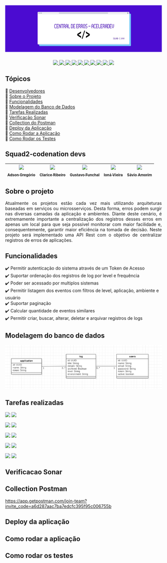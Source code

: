<h1 align="center"><img width="900" height="150" src="https://github.com/Squad2-codenation/CentralDeErros/blob/develop/banner_inicio.jpeg"></h1>

<p align="center">
  <a href="https://www.java.com/pt_BR/">
    <img src="https://img.shields.io/static/v1?label=java&message=1.8&color=blue&style=for-the-badge&logo=JAVA"/>
  </a>
  <a href="https://spring.io/">
    <img src="https://img.shields.io/static/v1?label=spring&message=framework&color=green&style=for-the-badge&logo=SPRING"/>
  </a>
  <a href="https://www.heroku.com/">
    <img src="https://img.shields.io/static/v1?label=heroku&message=deploy&color=blueviolet&style=for-the-badge&logo=HEROKU"/>
  </a>
  <a href="https://maven.apache.org/">
    <img src="https://img.shields.io/static/v1?label=maven&message=3.5.1&color=orange&style=for-the-badge&logo=APACHE"/>
  </a>
  <a href="https://www.postgresql.org/">
    <img src="https://img.shields.io/static/v1?label=postgres&message=database&color=blue&style=for-the-badge&logo=POSTGRESQL"/>
  </a>
  <a href="https://www.sonarqube.org/">
    <img src="https://img.shields.io/static/v1?label=sonar&message=3.7.4&color=blue&style=for-the-badge&logo=SONARQUBE"/>
  </a>
  <a href="https://www.postman.com/">
    <img src="https://img.shields.io/static/v1?label=postman&message=7.27.1&color=orange&style=for-the-badge&logo=POSTMAN"/>
  </a>
  <a href="https://swagger.io/">
    <img src="https://img.shields.io/static/v1?label=swagger&message=framework&color=green&style=for-the-badge&logo=SWAGGER"/>
  </a>
  <a href="https://trello.com/">
    <img src="https://img.shields.io/static/v1?label=trello&message=follow%20up&color=blue&style=for-the-badge&logo=TRELLO"/>
  </a>
    <img src="http://img.shields.io/static/v1?label=STATUS&message=desenvolvimento&color=blue&style=for-the-badge"/>
</p>

## Tópicos
:white_square_button: [Desenvolvedores](#squad2-codenation-devs)  
:white_square_button: [Sobre o Projeto](#sobre-o-projeto)  
:white_square_button: [Funcionalidades](#funcionalidades)  
:white_square_button: [Modelagem do Banco de Dados](#modelagem-do-banco-de-dados)   
:white_square_button: [Tarefas Realizadas](#tarefas-realizadas)  
:white_square_button: [Verificação Sonar](#verificacao-sonar)  
:white_square_button: [Collection do Postman](#collection-postman)  
:white_square_button: [Deploy da Aplicação](#deploy-da-aplicação)  
:white_square_button: [Como Rodar a Aplicação](#como-rodar-a-aplicação)  
:white_square_button: [Como Rodar os Testes](#como-rodar-os-testes)  

## Squad2-codenation devs
[<img src="https://avatars1.githubusercontent.com/u/19240084?s=460&u=49e6d58063c57d8f98d087601b57f3794b5b253b&v=4" width=115 > <br> <sub> Adson Gregório  </sub>](https://github.com/adsonmg) | [<img src="https://avatars0.githubusercontent.com/u/55720745?s=460&u=f743d6664292354498de02607678e58f22f46db4&v=4" width=115 > <br> <sub> Clarice Ribeiro </sub>](https://github.com/Claarice) | [<img src="https://avatars3.githubusercontent.com/u/30726011?s=460&u=b8973775460e3c41e54a2b8d03ed79955a7ddca2&v=4" width=115 > <br> <sub> Gustavo Funchal </sub>](https://github.com/Delagustta) | [<img src="https://avatars2.githubusercontent.com/u/33843669?s=460&v=4" width=115 > <br> <sub> Ioná Vieira  </sub>](https://github.com/ionavieira) | [<img src="https://avatars3.githubusercontent.com/u/48466006?s=400&u=1e7e1fd6fcfb5e52d8d703f39f14defc3084ba00&v=4" width=115 > <br> <sub> Sávio Amorim </sub>](https://github.com/savioamorim) |
| --- | --- | --- | --- | --- |

## Sobre o projeto
<p align="justify">Atualmente os projetos estão cada vez mais utilizando arquiteturas baseadas em serviços ou microsserviços. Desta forma, erros podem surgir nas diversas camadas da aplicação e ambientes. Diante deste cenário, é extremamente importante a centralização dos registros desses erros em apenas um local para que seja possível monitorar com maior facilidade e, consequentemente, garantir maior eficiência na tomada de decisão. Neste projeto será implementado uma API Rest com o objetivo de centralizar registros de erros de aplicações.</p>

## Funcionalidades
:heavy_check_mark: Permitir autenticação do sistema através de um Token de Acesso  
:heavy_check_mark: Suportar ordenação dos registros de log por level e frequência  
:heavy_check_mark: Poder ser acessado por multiplos sistemas  
:heavy_check_mark: Permitir listagem dos eventos com filtros de level, aplicação, ambiente e usuário  
:heavy_check_mark: Suportar paginação  
:heavy_check_mark: Calcular quantidade de eventos similares  
:heavy_check_mark: Permitir criar, buscar, alterar, deletar e arquivar registros de logs  

## Modelagem do banco de dados
<img src="https://github.com/Squad2-codenation/CentralDeErros/blob/master/DiagramaDeClasses1.png"/>

## Tarefas realizadas
<p>
  <img src="http://img.shields.io/static/v1?label=DEVOPS&message=4%20TAREFAS&color=blue&style=for-the-badge"/> 
  <img src="http://img.shields.io/static/v1?label=REALIZADAS&message=0%&color=red&style=for-the-badge"/>
</p>
<p>
  <img src="http://img.shields.io/static/v1?label=BACK-END&message=34%20TAREFAS&color=blue&style=for-the-badge"/> 
  <img src="http://img.shields.io/static/v1?label=REALIZADAS&message=73,53%&color=yellow&style=for-the-badge"/>
</p>
<p>
  <img src="http://img.shields.io/static/v1?label=DOCUMENTACAO&message=7%20TAREFAS&color=blue&style=for-the-badge"/> 
  <img src="http://img.shields.io/static/v1?label=REALIZADAS&message=42,86%&color=yellow&style=for-the-badge"/>
</p>
<p>
  <img src="http://img.shields.io/static/v1?label=BANCO%20DE%20DADOS&message=5%20TAREFAS&color=blue&style=for-the-badge"/> 
  <img src="http://img.shields.io/static/v1?label=REALIZADAS&message=80%&color=green&style=for-the-badge"/>
</p>
<p>
  <img src="http://img.shields.io/static/v1?label=FRONT-END&message=6%20TAREFAS&color=blue&style=for-the-badge"/> 
  <img src="http://img.shields.io/static/v1?label=REALIZADAS&message=0%&color=red&style=for-the-badge"/>
</p>

## Verificacao Sonar

## Collection Postman
https://app.getpostman.com/join-team?invite_code=a6d287aac7ba7edcfc395f95c006755b

## Deploy da aplicação

## Como rodar a aplicação

## Como rodar os testes


